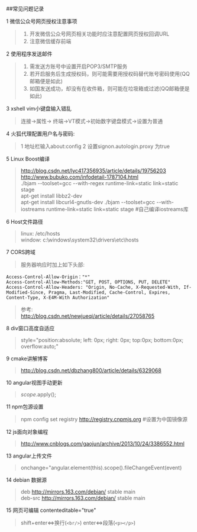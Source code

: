 ##常见问题记录

1 微信公众号网页授权注意事项
>1. 开发微信公众号网页相关功能时应注意配置网页授权回调URL  
>2. 注意微信缓存前端  
>

2 使用程序发送邮件
>1. 需发送方账号中设置开启POP3/SMTP服务
>2. 若开启服务后生成授权码，则可能需要用授权码替代账号密码使用(QQ邮箱便是如此)
>3. 如国发送成功，却没有在收件箱，则可能在垃圾箱或过滤(QQ邮箱便是如此)

3 xshell vim小键盘输入错乱
>连接->属性-> 终端->VT模式->初始数字键盘模式->设置为普通

4 火狐代理配置用户名与密码:
>1 地址栏输入about:config
>2 设置signon.autologin.proxy 为true

5 Linux Boost编译
>http://blog.csdn.net/lyc417356935/article/details/19756203  
>http://www.bubuko.com/infodetail-1787104.html  
>./bjam --toolset=gcc --with-regex  runtime-link=static link=static stage  
>apt-get install libbz2-dev  
>apt-get install libcurl4-gnutls-dev 
>./bjam --toolset=gcc --with-iostreams  runtime-link=static link=static stage  #自己编译iostreams库

6 Host文件路径
>linux: /etc/hosts  
>window: c:\windows\system32\drivers\etc\hosts

7 CORS跨域
>服务器响应时加上如下头部:
>		
	Access-Control-Allow-Origin："*"   
	Access-Control-Allow-Methods:"GET, POST, OPTIONS, PUT, DELETE"
	Access-Control-Allow-Headers: "Origin, No-Cache, X-Requested-With, If-Modified-Since, Pragma, Last-Modified, Cache-Control, Expires, Content-Type, X-E4M-With Authorization"  
>参考:  
>http://blog.csdn.net/newjueqi/article/details/27058765

8 div窗口高度自适应
>style="position:absolute; left: 0px; right: 0px; top:0px; bottom:0px; overflow:auto;"

9 cmake讲解博客
>http://blog.csdn.net/dbzhang800/article/details/6329068

10 angular视图手动更新  
>$scope.$apply();

11 npm包源设置
>npm config set registry http://registry.cnpmjs.org     #设置为中国镜像源


12 js面向对象编程
>http://www.cnblogs.com/gaojun/archive/2013/10/24/3386552.html

13 angular上传文件 
>onchange="angular.element(this).scope().fileChangeEvent(event)

14 debian 数据源
>deb http://mirrors.163.com/debian/ stable main  
>deb-src http://mirrors.163.com/debian/ stable main

15 网页可编辑 contenteditable="true" 
>shift+enter<=>换行(`<br/>`)  enter<=>段落(`<p></p>`) 